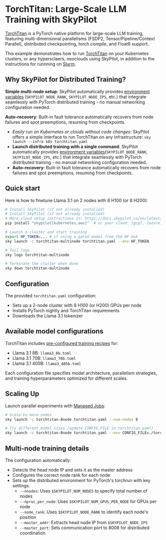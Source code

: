 # TorchTitan: Large-Scale LLM Training with SkyPilot

[TorchTitan](https://github.com/pytorch/torchtitan) is a PyTorch native platform for large-scale LLM training, featuring multi-dimensional parallelisms (FSDP2, Tensor/Pipeline/Context Parallel), distributed checkpointing, torch.compile, and Float8 support.

This example demonstrates how to run [TorchTitan](https://github.com/pytorch/torchtitan) on your Kubernetes clusters, or any hypersclaers, neoclouds using SkyPilot, in addition to the instructions for runnning on [Slurm](https://github.com/pytorch/torchtitan?tab=readme-ov-file#multi-node-training).

## Why SkyPilot for Distributed Training?

**Simple multi-node setup**: SkyPilot automatically provides [environment variables](https://docs.skypilot.co/en/latest/running-jobs/environment-variables.html) (`SKYPILOT_NODE_RANK`, `SKYPILOT_NODE_IPS`, etc.) that integrate seamlessly with PyTorch distributed training - no manual networking configuration needed.

**Auto-recovery**: Built-in fault tolerance automatically recovers from node failures and spot preemptions, resuming from checkpoints.

* *Easily run on Kubernetes or clouds without code changes*: SkyPilot offers a simple interface to run TorchTitan on any infrastructure: `sky launch --infra k8s torchtitan.yaml`
* **Launch distributed training with a single command**: SkyPilot automatically provides [environment variables](https://docs.skypilot.co/en/latest/running-jobs/environment-variables.html)(`SKYPILOT_NODE_RANK`, `SKYPILOT_NODE_IPS`, etc.) that integrate seamlessly with PyTorch distributed training - no manual networking configuration needed.
* **Auto-recovery**: Built-in fault tolerance automatically recovers from node failures and spot preemptions, resuming from checkpoints.


## Quick start
Here is how to finetune Llama 3.1 on 2 nodes with 8 H100 (or 8 H200):
```bash
# Install SkyPilot (if not already installed)
# Install SkyPilot (if not already installed)
# More cloud setup instructions in: https://docs.skypilot.co/en/latest/getting-started/installation.html
pip install "skypilot[kubernetes,aws]"  # or your cloud: [gcp], [azure], etc.

# Launch a cluster and start training
export HF_TOKEN=... # if using a gated model from the HF Hub
sky launch -c torchtitan-multinode torchtitan.yaml --env HF_TOKEN

# Tail logs
sky logs torchtitan-multinode

# Terminate the cluster when done
sky down torchtitan-multinode
```

## Configuration

The provided `torchtitan.yaml` configuration:
- Sets up a 2-node cluster with 8 H100 (or H200) GPUs per node
- Installs PyTorch nightly and TorchTitan requirements
- Downloads the Llama 3.1 tokenizer

## Available model configurations

TorchTitan includes [pre-configured training recipes](https://github.com/pytorch/torchtitan/tree/main/torchtitan/models/llama3/train_configs) for:
- Llama 3.1 8B: `llama3_8b.toml`
- Llama 3.1 70B: `llama3_70b.toml`
- Llama 3.1 405B: `llama3_405b.toml`

Each configuration file specifies model architecture, parallelism strategies, and training hyperparameters optimized for different scales.

## Scaling Up

Launch parallel experiments with [Managed Jobs](https://docs.skypilot.co/en/latest/running-jobs/many-jobs.html):

```bash
# Scale to more nodes
sky launch -c torchtitan-8node torchtitan.yaml --num-nodes 8

# Try different model sizes (update CONFIG_FILE in torchtitan.yaml)
sky launch -c torchtitan-8node torchtitan.yaml --env CONFIG_FILE=./torchtitan/models/llama3/train_configs/llama3_70b.toml
```

## Multi-node training details

The configuration automatically:
- Detects the head node IP and sets it as the master address
- Configures the correct node rank for each node
- Sets up the distributed environment for PyTorch's torchrun with key settings:
  - `--nnodes`: Uses `$SKYPILOT_NUM_NODES` to specify total number of nodes
  - `--nproc_per_node`: Uses `$SKYPILOT_NUM_GPUS_PER_NODE` for GPUs per node
  - `--node_rank`: Uses `$SKYPILOT_NODE_RANK` to identify each node's position
  - `--master_addr`: Extracts head node IP from `$SKYPILOT_NODE_IPS`
  - `--master_port`: Sets communication port to 8008 for distributed coordination